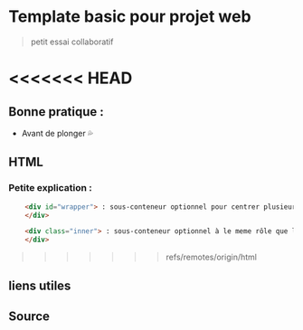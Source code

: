 # Template basic pour projet web

> petit essai collaboratif

<<<<<<< HEAD
=======
## Bonne pratique :

- Avant de plonger  :sweat_drops:


## HTML

### Petite explication :

``` HTML
    <div id="wrapper"> : sous-conteneur optionnel pour centrer plusieurs blocs de la même manière
    </div>
```


``` HTML
    <div class="inner"> : sous-conteneur optionnel à le meme rôle que le wrapper
    </div>
```


>>>>>>> refs/remotes/origin/html
## liens utiles

## Source
